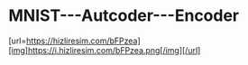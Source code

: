 # MNIST---Autcoder---Encoder


[url=https://hizliresim.com/bFPzea][img]https://i.hizliresim.com/bFPzea.png[/img][/url]
